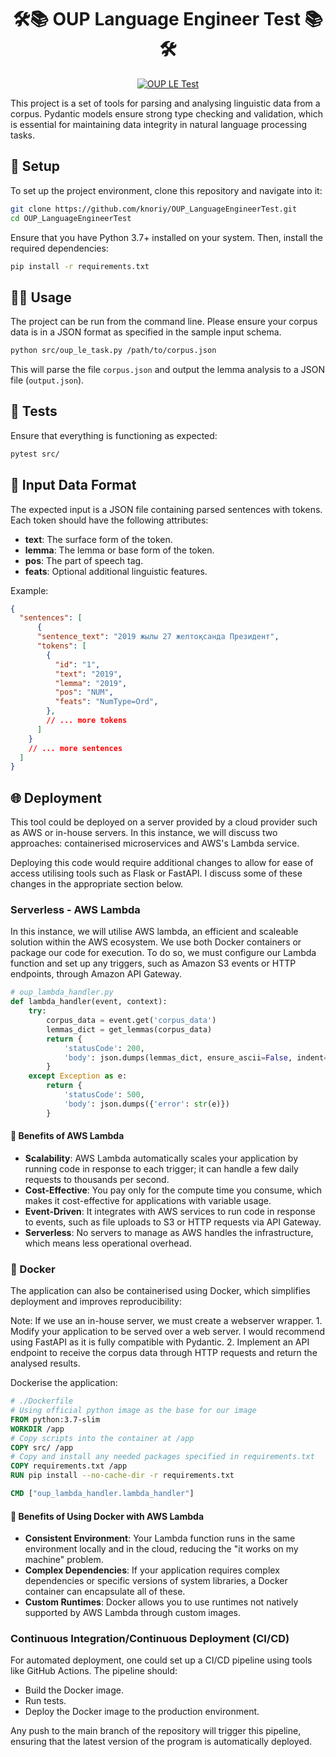 
<div align="center">

# 🛠️📚 OUP Language Engineer Test 📚🛠️

[![OUP LE Test](https://github.com/knoriy/OUP_LanguageEngineerTest/actions/workflows/ci-testing.yml/badge.svg)](https://github.com/knoriy/OUP_LanguageEngineerTest/actions/workflows/ci-testing.yml)


</div>

This project is a set of tools for parsing and analysing linguistic data from a corpus. Pydantic models ensure strong type checking and validation, which is essential for maintaining data integrity in natural language processing tasks.

## 🚀 Setup

To set up the project environment, clone this repository and navigate into it:

```bash
git clone https://github.com/knoriy/OUP_LanguageEngineerTest.git
cd OUP_LanguageEngineerTest
```

Ensure that you have Python 3.7+ installed on your system. Then, install the required dependencies:

```bash
pip install -r requirements.txt
```

## 🧑‍💻 Usage

The project can be run from the command line. Please ensure your corpus data is in a JSON format as specified in the sample input schema.

```bash
python src/oup_le_task.py /path/to/corpus.json
```

This will parse the file `corpus.json` and output the lemma analysis to a JSON file (`output.json`).

## 🧪 Tests

Ensure that everything is functioning as expected:

```bash
pytest src/
```

## 📄 Input Data Format

The expected input is a JSON file containing parsed sentences with tokens. Each token should have the following attributes:

- **text**: The surface form of the token.
- **lemma**: The lemma or base form of the token.
- **pos**: The part of speech tag.
- **feats**: Optional additional linguistic features.

Example:

```json
{
  "sentences": [
      {
      "sentence_text": "2019 жылы 27 желтоқсанда Президент",
      "tokens": [
        {
          "id": "1",
          "text": "2019",
          "lemma": "2019",
          "pos": "NUM",
          "feats": "NumType=Ord",
        },
        // ... more tokens
      ]
    }
    // ... more sentences
  ]
}
```

## 🌐 Deployment

This tool could be deployed on a server provided by a cloud provider such as AWS or in-house servers. In this instance, we will discuss two approaches: containerised microservices and AWS's Lambda service.

Deploying this code would require additional changes to allow for ease of access utilising tools such as Flask or FastAPI. I discuss some of these changes in the appropriate section below.

### Serverless - AWS Lambda

In this instance, we will utilise AWS lambda, an efficient and scaleable solution within the AWS ecosystem. We use both Docker containers or package our code for execution. To do so, we must configure our Lambda function and set up any triggers, such as Amazon S3 events or HTTP endpoints, through Amazon API Gateway.

```python
# oup_lambda_handler.py
def lambda_handler(event, context):
    try:
        corpus_data = event.get('corpus_data')
        lemmas_dict = get_lemmas(corpus_data)
        return {
            'statusCode': 200,
            'body': json.dumps(lemmas_dict, ensure_ascii=False, indent=2)
        }
    except Exception as e:
        return {
            'statusCode': 500,
            'body': json.dumps({'error': str(e)})
        }
```

#### 🌟 Benefits of AWS Lambda

- **Scalability**: AWS Lambda automatically scales your application by running code in response to each trigger; it can handle a few daily requests to thousands per second.
- **Cost-Effective**: You pay only for the compute time you consume, which makes it cost-effective for applications with variable usage.
- **Event-Driven**: It integrates with AWS services to run code in response to events, such as file uploads to S3 or HTTP requests via API Gateway.
- **Serverless**: No servers to manage as AWS handles the infrastructure, which means less operational overhead.

### 🐳 Docker

The application can also be containerised using Docker, which simplifies deployment and improves reproducibility:

Note: If we use an in-house server, we must create a webserver wrapper.
    1. Modify your application to be served over a web server. I would recommend using FastAPI as it is fully compatible with Pydantic.
    2. Implement an API endpoint to receive the corpus data through HTTP requests and return the analysed results.

Dockerise the application:

```dockerfile
# ./Dockerfile
# Using official python image as the base for our image
FROM python:3.7-slim
WORKDIR /app
# Copy scripts into the container at /app
COPY src/ /app
# Copy and install any needed packages specified in requirements.txt
COPY requirements.txt /app
RUN pip install --no-cache-dir -r requirements.txt

CMD ["oup_lambda_handler.lambda_handler"]
```

#### 🌟 Benefits of Using Docker with AWS Lambda

- **Consistent Environment**: Your Lambda function runs in the same environment locally and in the cloud, reducing the "it works on my machine" problem.
- **Complex Dependencies**: If your application requires complex dependencies or specific versions of system libraries, a Docker container can encapsulate all of these.
- **Custom Runtimes**: Docker allows you to use runtimes not natively supported by AWS Lambda through custom images.

### Continuous Integration/Continuous Deployment (CI/CD)

For automated deployment, one could set up a CI/CD pipeline using tools like GitHub Actions. The pipeline should:

- Build the Docker image.
- Run tests.
- Deploy the Docker image to the production environment.

Any push to the main branch of the repository will trigger this pipeline, ensuring that the latest version of the program is automatically deployed.
